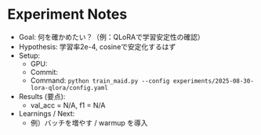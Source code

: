 # Experiment Notes

- Goal: 何を確かめたい？（例：QLoRAで学習安定性の確認）
- Hypothesis: 学習率2e-4, cosineで安定化するはず
- Setup:
  - GPU: <your GPU>
  - Commit: <hash>
  - Command: `python train_maid.py --config experiments/2025-08-30-lora-qlora/config.yaml`
- Results (要点):
  - val_acc = N/A, f1 = N/A
- Learnings / Next:
  - 例）バッチを増やす / warmup を導入